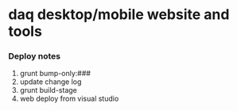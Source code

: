 # daq desktop/mobile website and tools

### Deploy notes
1. grunt bump-only:###
1. update change log
1. grunt build-stage
1. web deploy from visual studio
